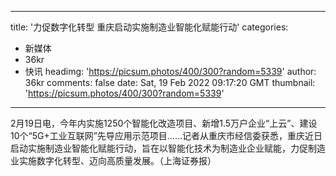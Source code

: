 
---
title: '力促数字化转型 重庆启动实施制造业智能化赋能行动'
categories: 
 - 新媒体
 - 36kr
 - 快讯
headimg: 'https://picsum.photos/400/300?random=5339'
author: 36kr
comments: false
date: Sat, 19 Feb 2022 09:17:20 GMT
thumbnail: 'https://picsum.photos/400/300?random=5339'
---

<div>   
2月19日电，今年内实施1250个智能化改造项目、新增1.5万户企业“上云”、建设10个“5G+工业互联网”先导应用示范项目……记者从重庆市经信委获悉，重庆近日启动实施制造业智能化赋能行动，旨在以智能化技术为制造业企业赋能，力促制造业实施数字化转型、迈向高质量发展。（上海证券报）  
</div>
            
